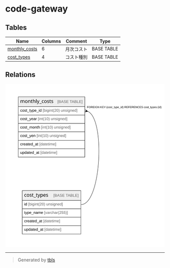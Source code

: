# code-gateway

## Tables

| Name | Columns | Comment | Type |
| ---- | ------- | ------- | ---- |
| [monthly_costs](monthly_costs.md) | 6 | 月次コスト | BASE TABLE |
| [cost_types](cost_types.md) | 4 | コスト種別 | BASE TABLE |

## Relations

![er](schema.svg)

---

> Generated by [tbls](https://github.com/k1LoW/tbls)
